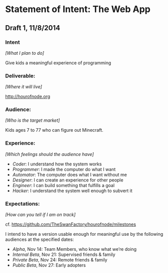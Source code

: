 # Statement of Intent: The Web App

## Draft 1, 11/8/2014

### Intent
_[What I plan to do]_

Give kids a meaningful experience of programming

### Deliverable: 
_[Where it will live]_

http://hourofnode.org

### Audience:
_[Who is the target market]_

Kids ages 7 to 77 who can figure out Minecraft.

### Experience:
_[Which feelings should the audience have]_

- *Coder*: I understand how the system works
- *Programmer*: I made the computer do what I want
- *Automator*: The computer does what I want without me
- *Designer*: I can create an experience for other people
- *Engineer*: I can build something that fulfills a goal
- *Hacker*: I understand the system well enough to subvert it

### Expectations:
_[How can you tell if I am on track]_

cf. https://github.com/TheSwanFactory/hourofnode/milestones

I intend to have a version usable enough for meaningful use by the following audiences at the specified dates:


- *Alpha*, Nov 14: Team Members, who know what we’re doing
- *Internal Beta*, Nov 21: Supervised friends & family
- *Private Beta*, Nov 24: Remote friends & family
- *Public Beta*, Nov 27: Early adopters





